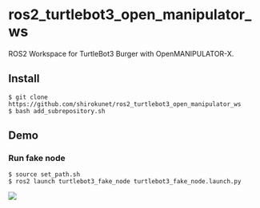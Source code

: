 # ros2_turtlebot3_open_manipulator_ws
ROS2 Workspace for TurtleBot3 Burger with OpenMANIPULATOR-X.

## Install
```
$ git clone https://github.com/shirokunet/ros2_turtlebot3_open_manipulator_ws
$ bash add_subrepository.sh
```

## Demo
### Run fake node
```
$ source set_path.sh
$ ros2 launch turtlebot3_fake_node turtlebot3_fake_node.launch.py
```
![](https://i.gyazo.com/f396bc54d1e3ab279f3b826268920362.gif)
